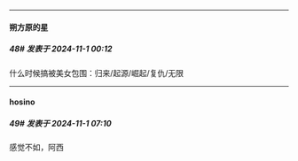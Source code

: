 ﻿
*****

####  朔方原的星  
##### 48#       发表于 2024-11-1 00:12

什么时候搞被美女包围：归来/起源/崛起/复仇/无限


*****

####  hosino  
##### 49#       发表于 2024-11-1 07:10

感觉不如，阿西

